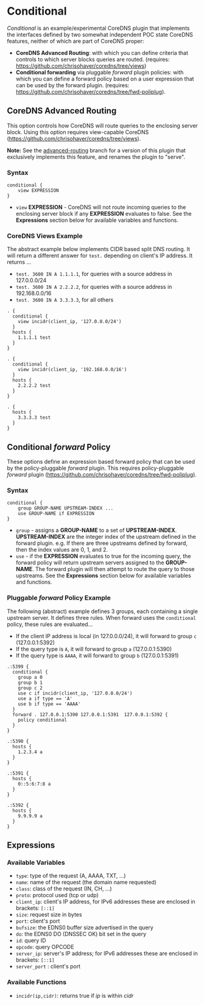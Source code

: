 # Conditional

_Conditional_ is an example/experimental CoreDNS plugin that implements the interfaces
defined by two somewhat independent POC state CoreDNS features, neither of which are part
of CoreDNS proper:

* **CoreDNS Advanced Routing**: with which you can define criteria that controls to which server blocks
  queries are routed. (requires: https://github.com/chrisohaver/coredns/tree/views)
* **Conditional forwarding** via pluggable _forward_ plugin policies: with which you
  can define a forward policy based on a user expression that can be used by the forward plugin.
  (requires: https://github.com/chrisohaver/coredns/tree/fwd-poliplug).

## CoreDNS Advanced Routing

This option controls how CoreDNS will route queries to the enclosing server block.
Using this option requires view-capable CoreDNS (https://github.com/chrisohaver/coredns/tree/views).

**Note:** See the [advanced-routing](https://github.com/chrisohaver/conditional/tree/advanced-routing) branch for a version of this plugin that exclusively implements this
feature, and renames the plugin to "serve".


### Syntax
```
conditional {
    view EXPRESSION
}
```

* `view` **EXPRESSION** - CoreDNS will not route incoming queries to the enclosing server block
  if any **EXPRESSION** evaluates to false. See the **Expressions** section below for available variables and functions.
  

### CoreDNS Views Example

The abstract example below implements CIDR based split DNS routing.  It will return a different
answer for `test.` depending on client's IP address.  It returns ...
* `test. 3600 IN A 1.1.1.1`, for queries with a source address in 127.0.0.0/24
* `test. 3600 IN A 2.2.2.2`, for queries with a source address in 192.168.0.0/16
* `test. 3600 IN A 3.3.3.3`, for all others

```
. {
  conditional {
    view incidr(client_ip, '127.0.0.0/24')
  }
  hosts {
    1.1.1.1 test
  }
}

. {
  conditional {
    view incidr(client_ip, '192.168.0.0/16')
  }
  hosts {
    2.2.2.2 test
  }
}

. {
  hosts {
    3.3.3.3 test
  }
}
```

## Conditional _forward_ Policy

These options define an expression based forward policy that can be used by the policy-pluggable _forward_ plugin.
This requires policy-pluggable _forward_ plugin (https://github.com/chrisohaver/coredns/tree/fwd-poliplug).

### Syntax
```
conditional {
    group GROUP-NAME UPSTREAM-INDEX ...
    use GROUP-NAME if EXPRESSION
}
```

* `group` - assigns a **GROUP-NAME** to a set of **UPSTREAM-INDEX**. **UPSTREAM-INDEX** are the
  integer index of the upstream defined in the forward plugin. e.g. If there are three upstreams
  defined by forward, then the index values are 0, 1, and 2.
* `use` - if the **EXPRESSION** evaluates to true for the incoming query, the forward policy will return upstream
  servers assigned to the **GROUP-NAME**. The forward plugin will then attempt to route the query to those upstreams.
  See the **Expressions** section below for available variables and functions.


### Pluggable _forward_ Policy Example

The following (abstract) example defines 3 groups, each containing a single upstream server.
It defines three rules.  When forward uses the `conditional` policy, these rules are
evaluated...
* If the client IP address is local (in 127.0.0.0/24), it will forward to group `c` (127.0.0.1:5392)
* If the query type is `A`, it will forward to group `a` (127.0.0.1:5390)
* If the query type is `AAAA`, it will forward to group `b` (127.0.0.1:5391)

```
.:5399 {
  conditional {
    group a 0
    group b 1
    group c 2
    use c if incidr(client_ip, '127.0.0.0/24') 
    use a if type == 'A'
    use b if type == 'AAAA'
  }
  forward . 127.0.0.1:5390 127.0.0.1:5391  127.0.0.1:5392 {
    policy conditional
  }
}

.:5390 {
  hosts {
    1.2.3.4 a
  }
}

.:5391 {
  hosts {
    0::5:6:7:8 a
  }
}

.:5392 {
  hosts {
    9.9.9.9 a
  }
}

```

## Expressions

### Available Variables

* `type`: type of the request (A, AAAA, TXT, ...)
* `name`: name of the request (the domain name requested)
* `class`: class of the request (IN, CH, ...)
* `proto`: protocol used (tcp or udp)
* `client_ip`: client's IP address, for IPv6 addresses these are enclosed in brackets: `[::1]`
* `size`: request size in bytes
* `port`: client's port
* `bufsize`: the EDNS0 buffer size advertised in the query
* `do`: the EDNS0 DO (DNSSEC OK) bit set in the query
* `id`: query ID
* `opcode`: query OPCODE
* `server_ip`: server's IP address; for IPv6 addresses these are enclosed in brackets: `[::1]`
* `server_port` : client's port

### Available Functions

* `incidr(ip,cidr)`: returns true if _ip_ is within _cidr_ 